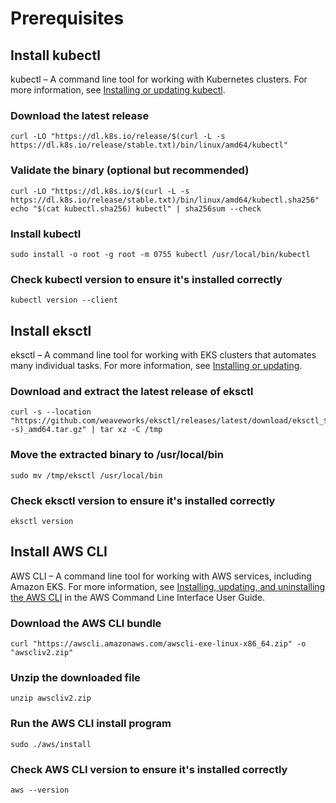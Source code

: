 # Prerequisites

## Install kubectl

kubectl – A command line tool for working with Kubernetes clusters. For more information, see [Installing or updating kubectl](https://docs.aws.amazon.com/eks/latest/userguide/install-kubectl.html).

### Download the latest release
```
curl -LO "https://dl.k8s.io/release/$(curl -L -s https://dl.k8s.io/release/stable.txt)/bin/linux/amd64/kubectl"
```

### Validate the binary (optional but recommended)
```
curl -LO "https://dl.k8s.io/$(curl -L -s https://dl.k8s.io/release/stable.txt)/bin/linux/amd64/kubectl.sha256"
echo "$(cat kubectl.sha256) kubectl" | sha256sum --check
```

### Install kubectl
```
sudo install -o root -g root -m 0755 kubectl /usr/local/bin/kubectl
```

### Check kubectl version to ensure it's installed correctly
```
kubectl version --client
```

## Install eksctl

eksctl – A command line tool for working with EKS clusters that automates many individual tasks. For more information, see [Installing or updating](https://docs.aws.amazon.com/eks/latest/userguide/eksctl.html).

### Download and extract the latest release of eksctl
```
curl -s --location "https://github.com/weaveworks/eksctl/releases/latest/download/eksctl_$(uname -s)_amd64.tar.gz" | tar xz -C /tmp
```

### Move the extracted binary to /usr/local/bin
```
sudo mv /tmp/eksctl /usr/local/bin
```

### Check eksctl version to ensure it's installed correctly
```
eksctl version
```

## Install AWS CLI

AWS CLI – A command line tool for working with AWS services, including Amazon EKS. For more information, see [Installing, updating, and uninstalling the AWS CLI](https://docs.aws.amazon.com/cli/latest/userguide/cli-chap-install.html) in the AWS Command Line Interface User Guide.

### Download the AWS CLI bundle
```
curl "https://awscli.amazonaws.com/awscli-exe-linux-x86_64.zip" -o "awscliv2.zip"
```

### Unzip the downloaded file
```
unzip awscliv2.zip
```

### Run the AWS CLI install program
```
sudo ./aws/install
```

### Check AWS CLI version to ensure it's installed correctly
```
aws --version
```
